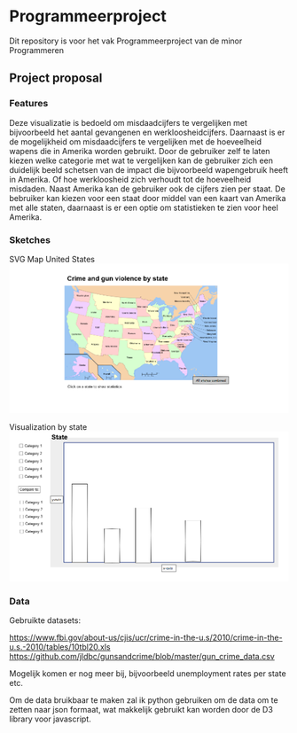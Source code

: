 # Programmeerproject
Dit repository is voor het vak Programmeerproject van de minor Programmeren

## Project proposal
### Features
Deze visualizatie is bedoeld om misdaadcijfers te vergelijken met bijvoorbeeld het aantal gevangenen en werkloosheidcijfers. Daarnaast is er de mogelijkheid om misdaadcijfers te vergelijken met de hoeveelheid wapens die in Amerika worden gebruikt. Door de gebruiker zelf te laten kiezen welke categorie met wat te vergelijken kan de gebruiker zich een duidelijk beeld schetsen van de impact die bijvoorbeeld wapengebruik heeft in Amerika. Of hoe werkloosheid zich verhoudt tot de hoeveelheid misdaden. Naast Amerika kan de gebruiker ook de cijfers zien per staat. De bebruiker kan kiezen voor een staat door middel van een kaart van Amerika met alle staten, daarnaast is er een optie om statistieken te zien voor heel Amerika.

### Sketches
SVG Map United States
![](doc/svg_map.png "Logo Title Text 1")

Visualization by state
![](doc/VisByState.png "Visualization by state")

### Data
Gebruikte datasets:

https://www.fbi.gov/about-us/cjis/ucr/crime-in-the-u.s/2010/crime-in-the-u.s.-2010/tables/10tbl20.xls
https://github.com/jldbc/gunsandcrime/blob/master/gun_crime_data.csv

Mogelijk komen er nog meer bij, bijvoorbeeld unemployment rates per state etc.

Om de data bruikbaar te maken zal ik python gebruiken om de data om te zetten naar json formaat, wat makkelijk gebruikt kan worden door de D3 library voor javascript.

###
